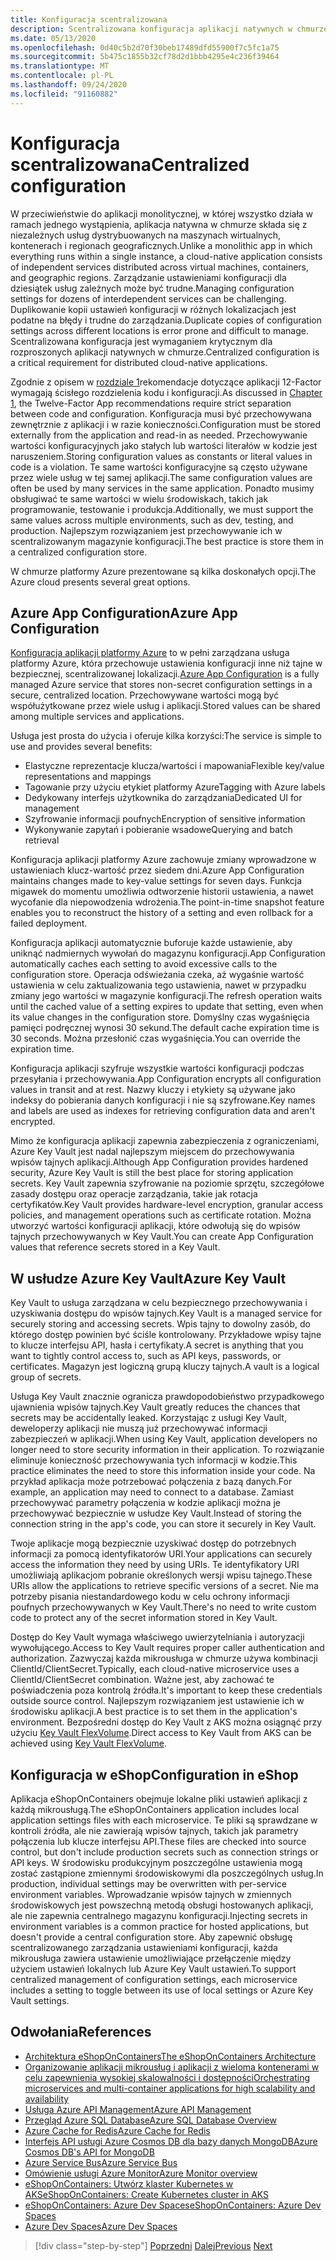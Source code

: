 ```yaml
---
title: Konfiguracja scentralizowana
description: Scentralizowana konfiguracja aplikacji natywnych w chmurze przy użyciu usługi Azure App Configuration i magazynu AzureKey.
ms.date: 05/13/2020
ms.openlocfilehash: 0d40c5b2d70f30beb17489dfd55900f7c5fc1a75
ms.sourcegitcommit: 5b475c1855b32cf78d2d1bbb4295e4c236f39464
ms.translationtype: MT
ms.contentlocale: pl-PL
ms.lasthandoff: 09/24/2020
ms.locfileid: "91160882"
---
```

# <a name="centralized-configuration"></a><span data-ttu-id="8784e-103">Konfiguracja scentralizowana</span><span class="sxs-lookup"><span data-stu-id="8784e-103">Centralized configuration</span></span>

<span data-ttu-id="8784e-104">W przeciwieństwie do aplikacji monolitycznej, w której wszystko działa w ramach jednego wystąpienia, aplikacja natywna w chmurze składa się z niezależnych usług dystrybuowanych na maszynach wirtualnych, kontenerach i regionach geograficznych.</span><span class="sxs-lookup"><span data-stu-id="8784e-104">Unlike a monolithic app in which everything runs within a single instance, a cloud-native application consists of independent services distributed across virtual machines, containers, and geographic regions.</span></span> <span data-ttu-id="8784e-105">Zarządzanie ustawieniami konfiguracji dla dziesiątek usług zależnych może być trudne.</span><span class="sxs-lookup"><span data-stu-id="8784e-105">Managing configuration settings for dozens of interdependent services can be challenging.</span></span> <span data-ttu-id="8784e-106">Duplikowanie kopii ustawień konfiguracji w różnych lokalizacjach jest podatne na błędy i trudne do zarządzania.</span><span class="sxs-lookup"><span data-stu-id="8784e-106">Duplicate copies of configuration settings across different locations is error prone and difficult to manage.</span></span> <span data-ttu-id="8784e-107">Scentralizowana konfiguracja jest wymaganiem krytycznym dla rozproszonych aplikacji natywnych w chmurze.</span><span class="sxs-lookup"><span data-stu-id="8784e-107">Centralized configuration is a critical requirement for distributed cloud-native applications.</span></span>

<span data-ttu-id="8784e-108">Zgodnie z opisem w [rozdziale 1](introduction.md)rekomendacje dotyczące aplikacji 12-Factor wymagają ścisłego rozdzielenia kodu i konfiguracji.</span><span class="sxs-lookup"><span data-stu-id="8784e-108">As discussed in [Chapter 1](introduction.md), the Twelve-Factor App recommendations require strict separation between code and configuration.</span></span> <span data-ttu-id="8784e-109">Konfiguracja musi być przechowywana zewnętrznie z aplikacji i w razie konieczności.</span><span class="sxs-lookup"><span data-stu-id="8784e-109">Configuration must be stored externally from the application and read-in as needed.</span></span> <span data-ttu-id="8784e-110">Przechowywanie wartości konfiguracyjnych jako stałych lub wartości literałów w kodzie jest naruszeniem.</span><span class="sxs-lookup"><span data-stu-id="8784e-110">Storing configuration values as constants or literal values in code is a violation.</span></span> <span data-ttu-id="8784e-111">Te same wartości konfiguracyjne są często używane przez wiele usług w tej samej aplikacji.</span><span class="sxs-lookup"><span data-stu-id="8784e-111">The same configuration values are often be used by many services in the same application.</span></span> <span data-ttu-id="8784e-112">Ponadto musimy obsługiwać te same wartości w wielu środowiskach, takich jak programowanie, testowanie i produkcja.</span><span class="sxs-lookup"><span data-stu-id="8784e-112">Additionally, we must support the same values across multiple environments, such as dev, testing, and production.</span></span> <span data-ttu-id="8784e-113">Najlepszym rozwiązaniem jest przechowywanie ich w scentralizowanym magazynie konfiguracji.</span><span class="sxs-lookup"><span data-stu-id="8784e-113">The best practice is store them in a centralized configuration store.</span></span>

<span data-ttu-id="8784e-114">W chmurze platformy Azure prezentowane są kilka doskonałych opcji.</span><span class="sxs-lookup"><span data-stu-id="8784e-114">The Azure cloud presents several great options.</span></span>

## <a name="azure-app-configuration"></a><span data-ttu-id="8784e-115">Azure App Configuration</span><span class="sxs-lookup"><span data-stu-id="8784e-115">Azure App Configuration</span></span>

<span data-ttu-id="8784e-116">[Konfiguracja aplikacji platformy Azure](/azure/azure-app-configuration/overview) to w pełni zarządzana usługa platformy Azure, która przechowuje ustawienia konfiguracji inne niż tajne w bezpiecznej, scentralizowanej lokalizacji.</span><span class="sxs-lookup"><span data-stu-id="8784e-116">[Azure App Configuration](/azure/azure-app-configuration/overview) is a fully managed Azure service that stores non-secret configuration settings in a secure, centralized location.</span></span> <span data-ttu-id="8784e-117">Przechowywane wartości mogą być współużytkowane przez wiele usług i aplikacji.</span><span class="sxs-lookup"><span data-stu-id="8784e-117">Stored values can be shared among multiple services and applications.</span></span>

<span data-ttu-id="8784e-118">Usługa jest prosta do użycia i oferuje kilka korzyści:</span><span class="sxs-lookup"><span data-stu-id="8784e-118">The service is simple to use and provides several benefits:</span></span>

- <span data-ttu-id="8784e-119">Elastyczne reprezentacje klucza/wartości i mapowania</span><span class="sxs-lookup"><span data-stu-id="8784e-119">Flexible key/value representations and mappings</span></span>
- <span data-ttu-id="8784e-120">Tagowanie przy użyciu etykiet platformy Azure</span><span class="sxs-lookup"><span data-stu-id="8784e-120">Tagging with Azure labels</span></span>
- <span data-ttu-id="8784e-121">Dedykowany interfejs użytkownika do zarządzania</span><span class="sxs-lookup"><span data-stu-id="8784e-121">Dedicated UI for management</span></span>
- <span data-ttu-id="8784e-122">Szyfrowanie informacji poufnych</span><span class="sxs-lookup"><span data-stu-id="8784e-122">Encryption of sensitive information</span></span>
- <span data-ttu-id="8784e-123">Wykonywanie zapytań i pobieranie wsadowe</span><span class="sxs-lookup"><span data-stu-id="8784e-123">Querying and batch retrieval</span></span>

<span data-ttu-id="8784e-124">Konfiguracja aplikacji platformy Azure zachowuje zmiany wprowadzone w ustawieniach klucz-wartość przez siedem dni.</span><span class="sxs-lookup"><span data-stu-id="8784e-124">Azure App Configuration maintains changes made to key-value settings for seven days.</span></span> <span data-ttu-id="8784e-125">Funkcja migawek do momentu umożliwia odtworzenie historii ustawienia, a nawet wycofanie dla niepowodzenia wdrożenia.</span><span class="sxs-lookup"><span data-stu-id="8784e-125">The point-in-time snapshot feature enables you to reconstruct the history of a setting and even rollback for a failed deployment.</span></span>

<span data-ttu-id="8784e-126">Konfiguracja aplikacji automatycznie buforuje każde ustawienie, aby uniknąć nadmiernych wywołań do magazynu konfiguracji.</span><span class="sxs-lookup"><span data-stu-id="8784e-126">App Configuration automatically caches each setting to avoid excessive calls to the configuration store.</span></span> <span data-ttu-id="8784e-127">Operacja odświeżania czeka, aż wygaśnie wartość ustawienia w celu zaktualizowania tego ustawienia, nawet w przypadku zmiany jego wartości w magazynie konfiguracji.</span><span class="sxs-lookup"><span data-stu-id="8784e-127">The refresh operation waits until the cached value of a setting expires to update that setting, even when its value changes in the configuration store.</span></span> <span data-ttu-id="8784e-128">Domyślny czas wygaśnięcia pamięci podręcznej wynosi 30 sekund.</span><span class="sxs-lookup"><span data-stu-id="8784e-128">The default cache expiration time is 30 seconds.</span></span> <span data-ttu-id="8784e-129">Można przesłonić czas wygaśnięcia.</span><span class="sxs-lookup"><span data-stu-id="8784e-129">You can override the expiration time.</span></span>

<span data-ttu-id="8784e-130">Konfiguracja aplikacji szyfruje wszystkie wartości konfiguracji podczas przesyłania i przechowywania.</span><span class="sxs-lookup"><span data-stu-id="8784e-130">App Configuration encrypts all configuration values in transit and at rest.</span></span> <span data-ttu-id="8784e-131">Nazwy kluczy i etykiety są używane jako indeksy do pobierania danych konfiguracji i nie są szyfrowane.</span><span class="sxs-lookup"><span data-stu-id="8784e-131">Key names and labels are used as indexes for retrieving configuration data and aren't encrypted.</span></span>

<span data-ttu-id="8784e-132">Mimo że konfiguracja aplikacji zapewnia zabezpieczenia z ograniczeniami, Azure Key Vault jest nadal najlepszym miejscem do przechowywania wpisów tajnych aplikacji.</span><span class="sxs-lookup"><span data-stu-id="8784e-132">Although App Configuration provides hardened security, Azure Key Vault is still the best place for storing application secrets.</span></span> <span data-ttu-id="8784e-133">Key Vault zapewnia szyfrowanie na poziomie sprzętu, szczegółowe zasady dostępu oraz operacje zarządzania, takie jak rotacja certyfikatów.</span><span class="sxs-lookup"><span data-stu-id="8784e-133">Key Vault provides hardware-level encryption, granular access policies, and management operations such as certificate rotation.</span></span> <span data-ttu-id="8784e-134">Można utworzyć wartości konfiguracji aplikacji, które odwołują się do wpisów tajnych przechowywanych w Key Vault.</span><span class="sxs-lookup"><span data-stu-id="8784e-134">You can create App Configuration values that reference secrets stored in a Key Vault.</span></span>

## <a name="azure-key-vault"></a><span data-ttu-id="8784e-135">W usłudze Azure Key Vault</span><span class="sxs-lookup"><span data-stu-id="8784e-135">Azure Key Vault</span></span>

<span data-ttu-id="8784e-136">Key Vault to usługa zarządzana w celu bezpiecznego przechowywania i uzyskiwania dostępu do wpisów tajnych.</span><span class="sxs-lookup"><span data-stu-id="8784e-136">Key Vault is a managed service for securely storing and accessing secrets.</span></span> <span data-ttu-id="8784e-137">Wpis tajny to dowolny zasób, do którego dostęp powinien być ściśle kontrolowany. Przykładowe wpisy tajne to klucze interfejsu API, hasła i certyfikaty.</span><span class="sxs-lookup"><span data-stu-id="8784e-137">A secret is anything that you want to tightly control access to, such as API keys, passwords, or certificates.</span></span> <span data-ttu-id="8784e-138">Magazyn jest logiczną grupą kluczy tajnych.</span><span class="sxs-lookup"><span data-stu-id="8784e-138">A vault is a logical group of secrets.</span></span>

<span data-ttu-id="8784e-139">Usługa Key Vault znacznie ogranicza prawdopodobieństwo przypadkowego ujawnienia wpisów tajnych.</span><span class="sxs-lookup"><span data-stu-id="8784e-139">Key Vault greatly reduces the chances that secrets may be accidentally leaked.</span></span> <span data-ttu-id="8784e-140">Korzystając z usługi Key Vault, deweloperzy aplikacji nie muszą już przechowywać informacji zabezpieczeń w aplikacji.</span><span class="sxs-lookup"><span data-stu-id="8784e-140">When using Key Vault, application developers no longer need to store security information in their application.</span></span> <span data-ttu-id="8784e-141">To rozwiązanie eliminuje konieczność przechowywania tych informacji w kodzie.</span><span class="sxs-lookup"><span data-stu-id="8784e-141">This practice eliminates the need to store this information inside your code.</span></span> <span data-ttu-id="8784e-142">Na przykład aplikacja może potrzebować połączenia z bazą danych.</span><span class="sxs-lookup"><span data-stu-id="8784e-142">For example, an application may need to connect to a database.</span></span> <span data-ttu-id="8784e-143">Zamiast przechowywać parametry połączenia w kodzie aplikacji można je przechowywać bezpiecznie w usłudze Key Vault.</span><span class="sxs-lookup"><span data-stu-id="8784e-143">Instead of storing the connection string in the app's code, you can store it securely in Key Vault.</span></span>

<span data-ttu-id="8784e-144">Twoje aplikacje mogą bezpiecznie uzyskiwać dostęp do potrzebnych informacji za pomocą identyfikatorów URI.</span><span class="sxs-lookup"><span data-stu-id="8784e-144">Your applications can securely access the information they need by using URIs.</span></span> <span data-ttu-id="8784e-145">Te identyfikatory URI umożliwiają aplikacjom pobranie określonych wersji wpisu tajnego.</span><span class="sxs-lookup"><span data-stu-id="8784e-145">These URIs allow the applications to retrieve specific versions of a secret.</span></span> <span data-ttu-id="8784e-146">Nie ma potrzeby pisania niestandardowego kodu w celu ochrony informacji poufnych przechowywanych w Key Vault.</span><span class="sxs-lookup"><span data-stu-id="8784e-146">There's no need to write custom code to protect any of the secret information stored in Key Vault.</span></span>

<span data-ttu-id="8784e-147">Dostęp do Key Vault wymaga właściwego uwierzytelniania i autoryzacji wywołującego.</span><span class="sxs-lookup"><span data-stu-id="8784e-147">Access to Key Vault requires proper caller authentication and authorization.</span></span> <span data-ttu-id="8784e-148">Zazwyczaj każda mikrousługa w chmurze używa kombinacji ClientId/ClientSecret.</span><span class="sxs-lookup"><span data-stu-id="8784e-148">Typically, each cloud-native microservice uses a ClientId/ClientSecret combination.</span></span> <span data-ttu-id="8784e-149">Ważne jest, aby zachować te poświadczenia poza kontrolą źródła.</span><span class="sxs-lookup"><span data-stu-id="8784e-149">It's important to keep these credentials outside source control.</span></span> <span data-ttu-id="8784e-150">Najlepszym rozwiązaniem jest ustawienie ich w środowisku aplikacji.</span><span class="sxs-lookup"><span data-stu-id="8784e-150">A best practice is to set them in  the application's environment.</span></span> <span data-ttu-id="8784e-151">Bezpośredni dostęp do Key Vault z AKS można osiągnąć przy użyciu [Key Vault FlexVolume](https://github.com/Azure/kubernetes-keyvault-flexvol).</span><span class="sxs-lookup"><span data-stu-id="8784e-151">Direct access to Key Vault from AKS can be achieved using [Key Vault FlexVolume](https://github.com/Azure/kubernetes-keyvault-flexvol).</span></span>

## <a name="configuration-in-eshop"></a><span data-ttu-id="8784e-152">Konfiguracja w eShop</span><span class="sxs-lookup"><span data-stu-id="8784e-152">Configuration in eShop</span></span>

<span data-ttu-id="8784e-153">Aplikacja eShopOnContainers obejmuje lokalne pliki ustawień aplikacji z każdą mikrousługą.</span><span class="sxs-lookup"><span data-stu-id="8784e-153">The eShopOnContainers application includes local application settings files with each microservice.</span></span> <span data-ttu-id="8784e-154">Te pliki są sprawdzane w kontroli źródła, ale nie zawierają wpisów tajnych, takich jak parametry połączenia lub klucze interfejsu API.</span><span class="sxs-lookup"><span data-stu-id="8784e-154">These files are checked into source control, but don't include production secrets such as connection strings or API keys.</span></span> <span data-ttu-id="8784e-155">W środowisku produkcyjnym poszczególne ustawienia mogą zostać zastąpione zmiennymi środowiskowymi dla poszczególnych usług.</span><span class="sxs-lookup"><span data-stu-id="8784e-155">In production, individual settings may be overwritten with per-service environment variables.</span></span> <span data-ttu-id="8784e-156">Wprowadzanie wpisów tajnych w zmiennych środowiskowych jest powszechną metodą obsługi hostowanych aplikacji, ale nie zapewnia centralnego magazynu konfiguracji.</span><span class="sxs-lookup"><span data-stu-id="8784e-156">Injecting secrets in environment variables is a common practice for hosted applications, but doesn't provide a central configuration store.</span></span> <span data-ttu-id="8784e-157">Aby zapewnić obsługę scentralizowanego zarządzania ustawieniami konfiguracji, każda mikrousługa zawiera ustawienie umożliwiające przełączenie między użyciem ustawień lokalnych lub Azure Key Vault ustawień.</span><span class="sxs-lookup"><span data-stu-id="8784e-157">To support centralized management of configuration settings, each microservice includes a setting to toggle between its use of local settings or Azure Key Vault settings.</span></span>

## <a name="references"></a><span data-ttu-id="8784e-158">Odwołania</span><span class="sxs-lookup"><span data-stu-id="8784e-158">References</span></span>

- [<span data-ttu-id="8784e-159">Architektura eShopOnContainers</span><span class="sxs-lookup"><span data-stu-id="8784e-159">The eShopOnContainers Architecture</span></span>](https://github.com/dotnet-architecture/eShopOnContainers/wiki/Architecture)
- [<span data-ttu-id="8784e-160">Organizowanie aplikacji mikrousług i aplikacji z wieloma kontenerami w celu zapewnienia wysokiej skalowalności i dostępności</span><span class="sxs-lookup"><span data-stu-id="8784e-160">Orchestrating microservices and multi-container applications for high scalability and availability</span></span>](../microservices/architect-microservice-container-applications/scalable-available-multi-container-microservice-applications.md)
- [<span data-ttu-id="8784e-161">Usługa Azure API Management</span><span class="sxs-lookup"><span data-stu-id="8784e-161">Azure API Management</span></span>](/azure/api-management/api-management-key-concepts)
- [<span data-ttu-id="8784e-162">Przegląd Azure SQL Database</span><span class="sxs-lookup"><span data-stu-id="8784e-162">Azure SQL Database Overview</span></span>](/azure/sql-database/sql-database-technical-overview)
- [<span data-ttu-id="8784e-163">Azure Cache for Redis</span><span class="sxs-lookup"><span data-stu-id="8784e-163">Azure Cache for Redis</span></span>](https://azure.microsoft.com/services/cache/)
- [<span data-ttu-id="8784e-164">Interfejs API usługi Azure Cosmos DB dla bazy danych MongoDB</span><span class="sxs-lookup"><span data-stu-id="8784e-164">Azure Cosmos DB's API for MongoDB</span></span>](/azure/cosmos-db/mongodb-introduction)
- [<span data-ttu-id="8784e-165">Azure Service Bus</span><span class="sxs-lookup"><span data-stu-id="8784e-165">Azure Service Bus</span></span>](/azure/service-bus-messaging/service-bus-messaging-overview)
- [<span data-ttu-id="8784e-166">Omówienie usługi Azure Monitor</span><span class="sxs-lookup"><span data-stu-id="8784e-166">Azure Monitor overview</span></span>](/azure/azure-monitor/overview)
- <span data-ttu-id="8784e-167">[eShopOnContainers: Utwórz klaster Kubernetes w AKS](https://github.com/dotnet-architecture/eShopOnContainers/wiki/Deploy-to-Azure-Kubernetes-Service-(AKS)#create-kubernetes-cluster-in-aks)</span><span class="sxs-lookup"><span data-stu-id="8784e-167">[eShopOnContainers: Create Kubernetes cluster in AKS](https://github.com/dotnet-architecture/eShopOnContainers/wiki/Deploy-to-Azure-Kubernetes-Service-(AKS)#create-kubernetes-cluster-in-aks)</span></span>
- [<span data-ttu-id="8784e-168">eShopOnContainers: Azure Dev Spaces</span><span class="sxs-lookup"><span data-stu-id="8784e-168">eShopOnContainers: Azure Dev Spaces</span></span>](https://github.com/dotnet-architecture/eShopOnContainers/wiki/Azure-Dev-Spaces)
- [<span data-ttu-id="8784e-169">Azure Dev Spaces</span><span class="sxs-lookup"><span data-stu-id="8784e-169">Azure Dev Spaces</span></span>](/azure/dev-spaces/about)

>[!div class="step-by-step"]
><span data-ttu-id="8784e-170">[Poprzedni](deploy-eshoponcontainers-azure.md) 
> [Dalej](scale-applications.md)</span><span class="sxs-lookup"><span data-stu-id="8784e-170">[Previous](deploy-eshoponcontainers-azure.md)
[Next](scale-applications.md)</span></span>
